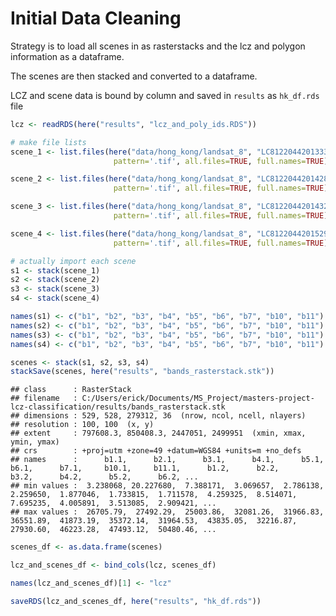Initial Data Cleaning
================

Strategy is to load all scenes in as rasterstacks and the lcz and
polygon information as a dataframe.

The scenes are then stacked and converted to a dataframe.

LCZ and scene data is bound by column and saved in `results` as
`hk_df.rds` file

``` r
lcz <- readRDS(here("results", "lcz_and_poly_ids.RDS"))

# make file lists
scene_1 <- list.files(here("data/hong_kong/landsat_8", "LC81220442013333LGN00"),
                       pattern='.tif', all.files=TRUE, full.names=TRUE)

scene_2 <- list.files(here("data/hong_kong/landsat_8", "LC81220442014288LGN00"),
                       pattern='.tif', all.files=TRUE, full.names=TRUE)

scene_3 <- list.files(here("data/hong_kong/landsat_8", "LC81220442014320LGN00"),
                       pattern='.tif', all.files=TRUE, full.names=TRUE)

scene_4 <- list.files(here("data/hong_kong/landsat_8", "LC81220442015291LGN00"),
                       pattern='.tif', all.files=TRUE, full.names=TRUE)

# actually import each scene
s1 <- stack(scene_1)
s2 <- stack(scene_2)
s3 <- stack(scene_3)
s4 <- stack(scene_4)
```

``` r
names(s1) <- c("b1", "b2", "b3", "b4", "b5", "b6", "b7", "b10", "b11")
names(s2) <- c("b1", "b2", "b3", "b4", "b5", "b6", "b7", "b10", "b11")
names(s3) <- c("b1", "b2", "b3", "b4", "b5", "b6", "b7", "b10", "b11")
names(s4) <- c("b1", "b2", "b3", "b4", "b5", "b6", "b7", "b10", "b11")
```

``` r
scenes <- stack(s1, s2, s3, s4)
stackSave(scenes, here("results", "bands_rasterstack.stk"))
```

    ## class      : RasterStack 
    ## filename   : C:/Users/erick/Documents/MS_Project/masters-project-lcz-classification/results/bands_rasterstack.stk 
    ## dimensions : 529, 528, 279312, 36  (nrow, ncol, ncell, nlayers)
    ## resolution : 100, 100  (x, y)
    ## extent     : 797608.3, 850408.3, 2447051, 2499951  (xmin, xmax, ymin, ymax)
    ## crs        : +proj=utm +zone=49 +datum=WGS84 +units=m +no_defs 
    ## names      :      b1.1,      b2.1,      b3.1,      b4.1,      b5.1,      b6.1,      b7.1,     b10.1,     b11.1,      b1.2,      b2.2,      b3.2,      b4.2,      b5.2,      b6.2, ... 
    ## min values :  3.238068, 20.227680,  7.388171,  3.069657,  2.786138,  2.259650,  1.877046,  1.733815,  1.711578,  4.259325,  8.514071,  7.695235,  4.005891,  3.513085,  2.909421, ... 
    ## max values :  26705.79,  27492.29,  25003.86,  32081.26,  31966.83,  36551.89,  41873.19,  35372.14,  31964.53,  43835.05,  32216.87,  27930.60,  46223.28,  47493.12,  50480.46, ...

``` r
scenes_df <- as.data.frame(scenes)
```

``` r
lcz_and_scenes_df <- bind_cols(lcz, scenes_df)
```

``` r
names(lcz_and_scenes_df)[1] <- "lcz"
```

``` r
saveRDS(lcz_and_scenes_df, here("results", "hk_df.rds"))
```
